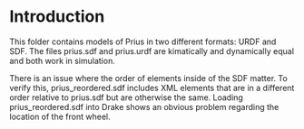 # Introduction

This folder contains models of Prius in two different formats: URDF and SDF. The files prius.sdf and prius.urdf are kimatically and dynamically equal and both work in simulation.

There is an issue where the order of elements inside of the SDF matter. To verify this, prius_reordered.sdf includes XML elements that are in a different order relative to prius.sdf but are otherwise the same. Loading prius_reordered.sdf into Drake shows an obvious problem regarding the location of the front wheel.

